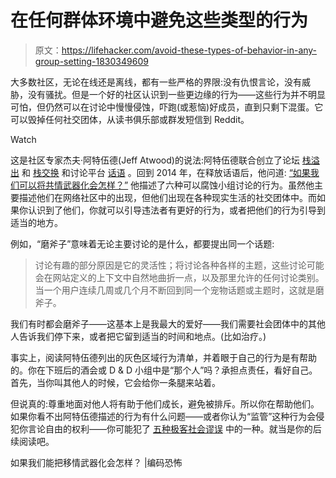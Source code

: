 # 在任何群体环境中避免这些类型的行为

> 原文：<https://lifehacker.com/avoid-these-types-of-behavior-in-any-group-setting-1830349609>

大多数社区，无论在线还是离线，都有一些严格的界限:没有仇恨言论，没有威胁，没有骚扰。但是一个好的社区认识到一些更边缘的行为——这些行为并不明显可怕，但仍然可以在讨论中慢慢侵蚀，吓跑(或惹恼)好成员，直到只剩下混蛋。它可以毁掉任何社交团体，从读书俱乐部或群发短信到 Reddit。

Watch

这是社区专家杰夫·阿特伍德(Jeff Atwood)的说法:阿特伍德联合创立了论坛 [栈溢出](https://stackoverflow.com/) 和 [栈交换](https://stackexchange.com/) 和讨论平台 [话语](https://www.discourse.org/) 。回到 2014 年，在释放话语后，他问道: [“如果我们可以将共情武器化会怎样？”](https://blog.codinghorror.com/what-if-we-could-weaponize-empathy/) 他描述了六种可以腐蚀小组讨论的行为。虽然他主要描述他们在网络社区中的出现，但他们出现在各种现实生活的社交团体中。而如果你认识到了他们，你就可以引导违法者有更好的行为，或者把他们的行为引导到适当的地方。

例如，“磨斧子”意味着无论主要讨论的是什么，都要提出同一个话题:

> 讨论有趣的部分原因是它的灵活性；将讨论各种各样的主题，这些讨论可能会在网站定义的上下文中自然地曲折一点，以及那里允许的任何讨论类别。当一个用户连续几周或几个月不断回到同一个宠物话题或主题时，这就是磨斧子。

我们有时都会磨斧子——这基本上是我最大的爱好——我们需要社会团体中的其他人告诉我们停下来，或者把它留到适当的时间和地点。(比如治疗。)

事实上，阅读阿特伍德列出的灰色区域行为清单，并着眼于自己的行为是有帮助的。你在下班后的酒会或 D & D 小组中是“那个人”吗？承担点责任，看好自己。首先，当你叫其他人的时候，它会给你一条腿来站着。

但说真的:尊重地面对他人将有助于他们成长，避免被排斥。所以你在帮助他们。如果你看不出阿特伍德描述的行为有什么问题——或者你认为“监管”这种行为会侵犯你言论自由的权利——你可能犯了 [五种极客社会谬误](http://www.plausiblydeniable.com/opinion/gsf.html) 中的一种。就当是你的后续阅读吧。

如果我们能把移情武器化会怎样？ |编码恐怖